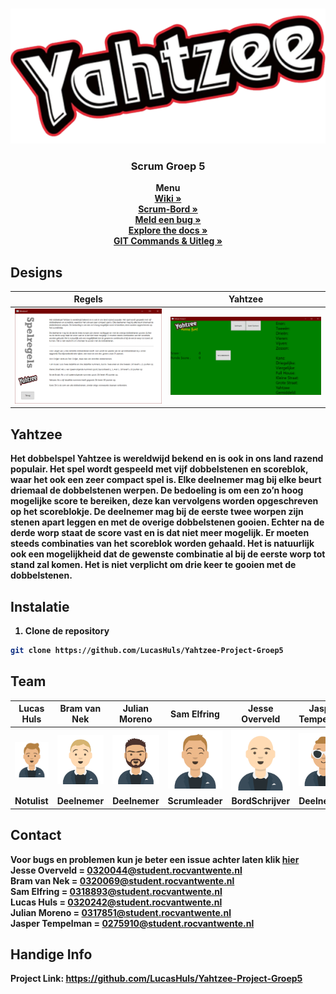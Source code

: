 <br />
<p align="center">
  <a href="https://github.com/LucasHuls/Yahtzee-Project-Groep5">
    <img src="Yahtzee/yahtzee-logo.png" alt="Logo">
  </a>

  <h3 align="center">Scrum Groep 5</h3>

  <p align="center">
    <strong>Menu</strong>
	<br />
	<a href="https://github.com/LucasHuls/Yahtzee-Project-Groep5/wiki"><strong>Wiki »</strong></a>
	<br />
    <a href="https://dev.azure.com/cooleboysz/Yahtzee%20I9AO3"><strong>Scrum-Bord »</strong></a>
	<br />
    <a href="https://github.com/LucasHuls/Yahtzee-Project-Groep5/issues"><strong>Meld een bug »</strong></a>
	<br />
    <a href="https://github.com/lucashuls/Yahtzee-Project-Groep5"><strong>Explore the docs »</strong></a>
	<br />
	<a href="https://github.com/LucasHuls/Calc4You-Project-Groep-5/tree/master/readme-bestanden"><strong>GIT Commands & Uitleg »</a>
  </p>
</p>

## Designs

| Regels 									 | Yahtzee						   |
| :---:        									 |     :---:      							   |
| <img src="readme-bestanden/Screenshot1.png" width="500">   | <img src="readme-bestanden/Screenshot2.png" width="500">     |

## Yahtzee

Het dobbelspel Yahtzee is wereldwijd bekend en is ook in ons land razend populair. Het spel wordt gespeeld met vijf dobbelstenen en scoreblok, waar het ook een zeer compact spel is. Elke deelnemer mag bij elke beurt driemaal de dobbelstenen werpen. De bedoeling is om een zo’n hoog mogelijke score te bereiken, deze kan vervolgens worden opgeschreven op het scoreblokje. De deelnemer mag bij de eerste twee worpen zijn stenen apart leggen en met de overige dobbelstenen gooien. Echter na de derde worp staat de score vast en is dat niet meer mogelijk. Er moeten steeds combinaties van het scoreblok worden gehaald. Het is natuurlijk ook een mogelijkheid dat de gewenste combinatie al bij de eerste worp tot stand zal komen. Het is niet verplicht om drie keer te gooien met de dobbelstenen.

## Instalatie

1. Clone de repository
```sh
git clone https://github.com/LucasHuls/Yahtzee-Project-Groep5
```

## Team
| Lucas Huls    						  | Bram van Nek 						   | Julian Moreno 		   					 | Sam Elfring 							| Jesse Overveld | Jasper Tempelman |
| ------------- 						  | ------------- 						   | ------------- 		   					 | -------------  						| ------------- | ------------- |
| <img src="readme-bestanden/Lucas.png">  | <img src="readme-bestanden/Bram.png">  | <img src="readme-bestanden/Julian.png"> | <img src="readme-bestanden/Sam.png"> | <img src="readme-bestanden/Jesse.png"> | <img src="readme-bestanden/Jasper.png"> |
| Notulist      						  | Deelnemer  							   | Deelnemer 								 | Scrumleader  						| BordSchrijver | Deelnemer |

## Contact
Voor bugs en problemen kun je beter een issue achter laten klik <a href="https://github.com/LucasHuls/Yahtzee-Project-Groep5">hier</a>
<br>
Jesse Overveld = 0320044@student.rocvantwente.nl
<br>
Bram van Nek = 0320069@student.rocvantwente.nl
<br>
Sam Elfring = 0318893@student.rocvantwente.nl
<br>
Lucas Huls  = 0320242@student.rocvantwente.nl
<br>
Julian Moreno = 0317851@student.rocvantwente.nl
<br>
Jasper Tempelman = 0275910@student.rocvantwente.nl
<br>

## Handige Info
Project Link: https://github.com/LucasHuls/Yahtzee-Project-Groep5
